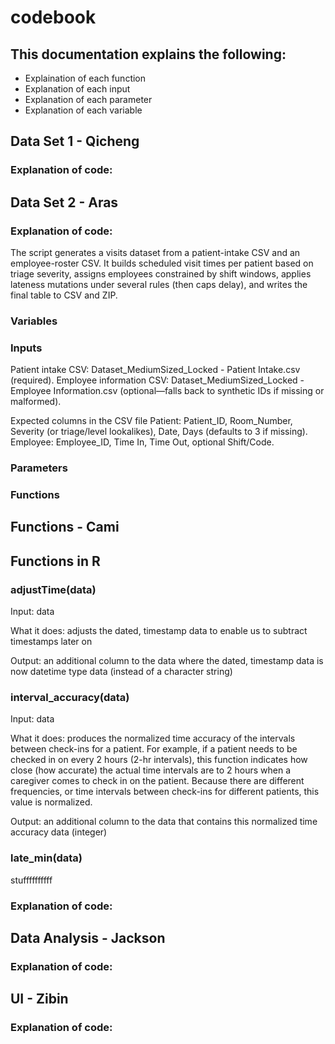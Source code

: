 # codebook


## This documentation explains the following:
- Explaination of each function
- Explanation of each input
- Explanation of each parameter
- Explanation of each variable



## Data Set 1 - Qicheng
### Explanation of code:

## Data Set 2 - Aras
### Explanation of code:
The script generates a visits dataset from a patient-intake CSV and an employee-roster CSV. It builds scheduled visit times per patient based on triage severity, assigns employees constrained by shift windows, applies lateness mutations under several rules (then caps delay), and writes the final table to CSV and ZIP.

### Variables
### Inputs
Patient intake CSV: Dataset_MediumSized_Locked - Patient Intake.csv (required).
Employee information CSV: Dataset_MediumSized_Locked - Employee Information.csv (optional—falls back to synthetic IDs if missing or malformed).

Expected columns in the CSV file
Patient: Patient_ID, Room_Number, Severity (or triage/level lookalikes), Date, Days (defaults to 3 if missing).
Employee: Employee_ID, Time In, Time Out, optional Shift/Code.
### Parameters
### Functions

## Functions - Cami

## Functions in R

### adjustTime(data)

Input: data

What it does: adjusts the dated, timestamp data to enable us to subtract timestamps later on

Output: an additional column to the data where the dated, timestamp data is now datetime type data (instead of a character string)

### interval_accuracy(data)

Input: data

What it does: produces the normalized time accuracy of the intervals between check-ins for a patient. For example, if a patient needs to be checked in on every 2 hours (2-hr intervals), this function indicates how close (how accurate) the actual time intervals are to 2 hours when a caregiver comes to check in on the patient. Because there are different frequencies, or time intervals between check-ins for different patients, this value is normalized. 

Output: an additional column to the data that contains this normalized time accuracy data (integer)

### late_min(data)
stuffffffffff

### Explanation of code:

## Data Analysis - Jackson
### Explanation of code:

## UI - Zibin
### Explanation of code:
